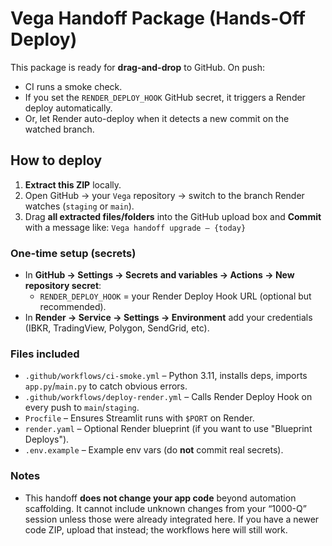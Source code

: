 # Vega Handoff Package (Hands-Off Deploy)

This package is ready for **drag-and-drop** to GitHub. On push:
- CI runs a smoke check.
- If you set the `RENDER_DEPLOY_HOOK` GitHub secret, it triggers a Render deploy automatically.
- Or, let Render auto-deploy when it detects a new commit on the watched branch.

## How to deploy
1. **Extract this ZIP** locally.
2. Open GitHub → your `Vega` repository → switch to the branch Render watches (`staging` or `main`).
3. Drag **all extracted files/folders** into the GitHub upload box and **Commit** with a message like:
   `Vega handoff upgrade – {today}`

### One-time setup (secrets)
- In **GitHub → Settings → Secrets and variables → Actions → New repository secret**:
  - `RENDER_DEPLOY_HOOK` = your Render Deploy Hook URL (optional but recommended).
- In **Render → Service → Settings → Environment** add your credentials (IBKR, TradingView, Polygon, SendGrid, etc).

### Files included
- `.github/workflows/ci-smoke.yml` – Python 3.11, installs deps, imports `app.py`/`main.py` to catch obvious errors.
- `.github/workflows/deploy-render.yml` – Calls Render Deploy Hook on every push to `main`/`staging`.
- `Procfile` – Ensures Streamlit runs with `$PORT` on Render.
- `render.yaml` – Optional Render blueprint (if you want to use "Blueprint Deploys").
- `.env.example` – Example env vars (do **not** commit real secrets).

### Notes
- This handoff **does not change your app code** beyond automation scaffolding. It cannot include unknown changes from your “1000-Q” session unless those were already integrated here. If you have a newer code ZIP, upload that instead; the workflows here will still work.
